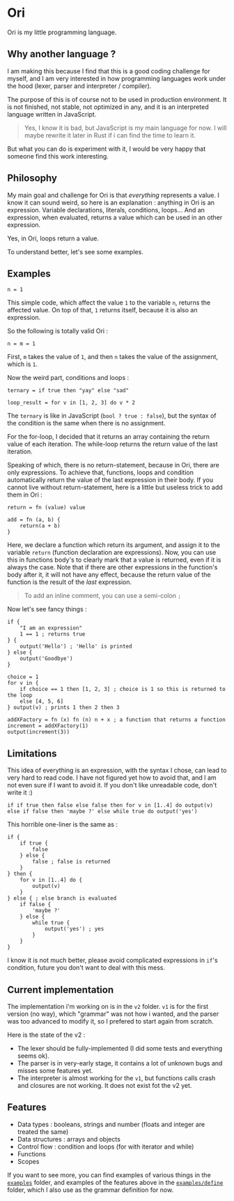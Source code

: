 # Ori

Ori is my little programming language.

## Why another language ?

I am making this because I find that this is a good coding challenge for myself, and I am very interested in how programming languages work under the hood (lexer, parser and interpreter / compiler).

The purpose of this is of course not to be used in production environment. It is not finished, not stable, not optimized in any, and it is an interpreted language written in JavaScript.

> Yes, I know it is bad, but JavaScript is my main language for now. I will maybe rewrite it later in Rust if i can find the time to learn it.

But what you can do is experiment with it, I would be very happy that someone find this work interesting.

## Philosophy

My main goal and challenge for Ori is that *everything* represents a value. I know it can sound weird, so here is an explanation : anything in Ori is an expression. Variable declarations, literals, conditions, loops... And an expression, when evaluated, returns a value which can be used in an other expression.

Yes, in Ori, loops return a value.

To understand better, let's see some examples.

## Examples

```
n = 1
```
This simple code, which affect the value `1` to the variable `n`, returns the affected value. On top of that, `1` returns itself, because it is also an expression.

So the following is totally valid Ori :
```
n = m = 1
```
First, `m` takes the value of `1`, and then `n` takes the value of the assignment, which is `1`.

Now the weird part, conditions and loops :
```
ternary = if true then "yay" else "sad"

loop_result = for v in [1, 2, 3] do v * 2
```
The `ternary` is like in JavaScript (`bool ? true : false`), but the syntax of the condition is the same when there is no assignment.

For the for-loop, I decided that it returns an array containing the return value of each iteration. The while-loop returns the return value of the last iteration.

Speaking of which, there is no return-statement, because in Ori, there are only expressions. To achieve that, functions, loops and condition automatically return the value of the last expression in their body. If you cannot live without return-statement, here is a little but useless trick to add them in Ori :

```
return = fn (value) value

add = fn (a, b) {
    return(a + b)
}
```

Here, we declare a function which return its argument, and assign it to the variable `return` (function declaration are expressions). Now, you can use this in functions body's to clearly mark that a value is returned, even if it is always the case. Note that if there are other expressions in the function's body after it, it will not have any effect, because the return value of the function is the result of the *last* expression.

> To add an inline comment, you can use a semi-colon `;`

Now let's see fancy things :
```
if {
    "I am an expression"
    1 == 1 ; returns true
} {
    output('Hello') ; 'Hello' is printed
} else {
    output('Goodbye')
}

choice = 1
for v in {
    if choice == 1 then [1, 2, 3] ; choice is 1 so this is returned to the loop
    else [4, 5, 6]
} output(v) ; prints 1 then 2 then 3 

addXFactory = fn (x) fn (n) n + x ; a function that returns a function
increment = addXFactory(1)
output(increment(3))
```

## Limitations

This idea of everything is an expression, with the syntax I chose, can lead to very hard to read code. I have not figured yet how to avoid that, and I am not even sure if I want to avoid it. If you don't like unreadable code, don't write it :)

```
if if true then false else false then for v in [1..4] do output(v) else if false then 'maybe ?' else while true do output('yes')
```
This horrible one-liner is the same as :
```
if {
    if true {
        false
    } else {
        false ; false is returned
    }
} then {
    for v in [1..4] do {
        output(v)
    }
} else { ; else branch is evaluated
    if false {
        'maybe ?'
    } else {
        while true {
            output('yes') ; yes
        }
    }
}
```
I know it is not much better, please avoid complicated expressions in `if`'s condition, future you don't want to deal with this mess.

## Current implementation

The implementation i'm working on is in the `v2` folder. `v1` is for the first version (no way), which "grammar" was not how i wanted, and the parser was too advanced to modify it, so I prefered to start again from scratch.

Here is the state of the v2 :

- The lexer should be fully-implemented (I did some tests and everything seems ok).
- The parser is in very-early stage, it contains a lot of unknown bugs and misses some features yet.
- The interpreter is almost working for the `v1`, but functions calls crash and closures are not working. It does not exist fot the v2 yet.

## Features

- Data types : booleans, strings and number (floats and integer are treated the same)
- Data structures : arrays and objects
- Control flow : condition and loops (for with iterator and while)
- Functions
- Scopes

If you want to see more, you can find examples of various things in the [`examples`](examples/) folder, and examples of the features above in the [`examples/define`](examples/define/) folder, which I also use as the grammar definition for now.
